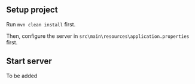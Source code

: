 ## Setup project

Run `mvn clean install` first.

Then, configure the server in `src\main\resources\application.properties` first.


## Start server

To be added